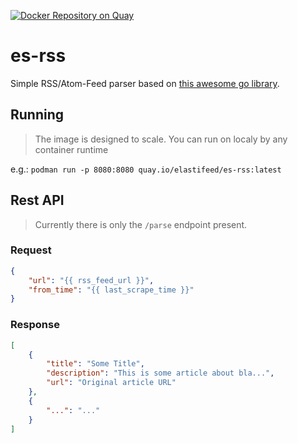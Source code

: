 [![Docker Repository on Quay](https://quay.io/repository/elastifeed/es-rss/status "Docker Repository on Quay")](https://quay.io/repository/elastifeed/es-rss)
# es-rss
Simple RSS/Atom-Feed parser based on [this awesome go library](https://github.com/mmcdole/gofeed).

## Running
> The image is designed to scale. You can run on localy by any container runtime

e.g.: `podman run -p 8080:8080 quay.io/elastifeed/es-rss:latest`

## Rest API 
> Currently there is only the `/parse` endpoint present.
### Request
```json
{
    "url": "{{ rss_feed_url }}",
    "from_time": "{{ last_scrape_time }}"
}
```
### Response
```json
[
    {
        "title": "Some Title",
        "description": "This is some article about bla...",
        "url": "Original article URL"
    },
    {
        "...": "..."
    }
]
```